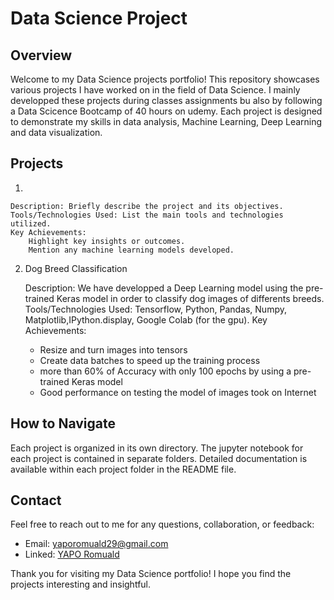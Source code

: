 # Data Science Project

## Overview

Welcome to my Data Science projects portfolio! This repository showcases various projects I have worked on in the field of Data Science. I mainly developped these projects during classes assignments bu also by following a Data Scicence Bootcamp of 40 hours on udemy. Each project is designed to demonstrate my skills in data analysis, Machine Learning, Deep Learning and data visualization. 


## Projects
1. 

    Description: Briefly describe the project and its objectives.
    Tools/Technologies Used: List the main tools and technologies utilized.
    Key Achievements:
        Highlight key insights or outcomes.
        Mention any machine learning models developed.

2. Dog Breed Classification

    Description: We have developped a Deep Learning model using the pre-trained Keras model in order to classify dog images of differents breeds.
    Tools/Technologies Used: Tensorflow, Python, Pandas, Numpy, Matplotlib,IPython.display, Google Colab (for the gpu).
    Key Achievements:
      - Resize and turn images into tensors
      - Create data batches to speed up the training process
      - more than 60% of Accuracy with only 100 epochs by using a pre-trained Keras model
      - Good performance on testing the model of images took on Internet


## How to Navigate

Each project is organized in its own directory. 
The jupyter notebook for each project is contained in separate folders.
Detailed documentation is available within each project folder in the README file.



## Contact

Feel free to reach out to me for any questions, collaboration, or feedback:
* Email:  yaporomuald29@gmail.com
* Linked:  [YAPO Romuald](linkedin.com/in/yapo-romuald-6076a9220/)

Thank you for visiting my Data Science portfolio! I hope you find the projects interesting and insightful.
